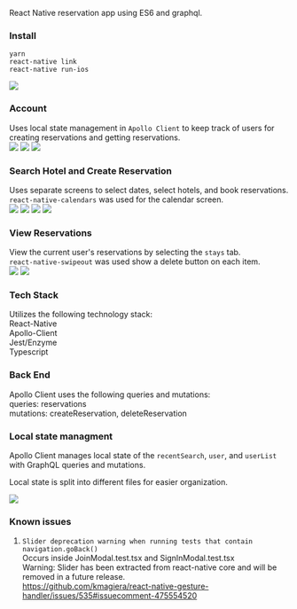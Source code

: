 React Native reservation app using ES6 and graphql.

### Install

```
yarn
react-native link
react-native run-ios
```

![](./resources/app-flow.gif)

### Account

Uses local state management in `Apollo Client` to keep track of users for creating reservations and getting reservations.  
![](./resources/account.png)
![](./resources/signin.png)
![](./resources/join.png)

### Search Hotel and Create Reservation

Uses separate screens to select dates, select hotels, and book reservations.  
`react-native-calendars` was used for the calendar screen.  
![](./resources/search.png)
![](./resources/calendar.png)
![](./resources/hotels.png)
![](./resources/book.png)

### View Reservations

View the current user's reservations by selecting the `stays` tab.  
`react-native-swipeout` was used show a delete button on each item.  
![](./resources/stays.png)
![](./resources/delete.png)

### Tech Stack

Utilizes the following technology stack:  
React-Native  
Apollo-Client  
Jest/Enzyme  
Typescript  

### Back End

Apollo Client uses the following queries and mutations:  
queries: reservations  
mutations: createReservation, deleteReservation  

### Local state managment

Apollo Client manages local state of the `recentSearch`, `user`, and `userList` with GraphQL queries and mutations.

Local state is split into different files for easier organization.

![](./resources/client-state-folder-structure.png)

### Known issues

1. `Slider deprecation warning when running tests that contain navigation.goBack()`  
   Occurs inside JoinModal.test.tsx and SignInModal.test.tsx  
   Warning: Slider has been extracted from react-native core and will be removed in a future release.  
   https://github.com/kmagiera/react-native-gesture-handler/issues/535#issuecomment-475554520
